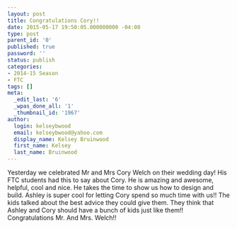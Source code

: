 ```yaml
---
layout: post
title: Congratulations Cory!!
date: 2015-05-17 19:50:05.000000000 -04:00
type: post
parent_id: '0'
published: true
password: ''
status: publish
categories:
- 2014-15 Season
- FTC
tags: []
meta:
  _edit_last: '6'
  _wpas_done_all: '1'
  _thumbnail_id: '1967'
author:
  login: kelseybwood
  email: kelseybwood@yahoo.com
  display_name: Kelsey Bruinwood
  first_name: Kelsey
  last_name: Bruinwood
---
```

<p>Yesterday we celebrated Mr and Mrs Cory Welch on their wedding day! His FTC students had this to say about Cory. He is amazing and awesome, helpful, cool and nice. He takes the time to show us how to design and build. Ashley is super cool for letting Cory spend so much time with us!! The kids talked about the best advice they could give them. They think that Ashley and Cory should have a bunch of kids just like them!! Congratulations Mr. And Mrs. Welch!!</p>
